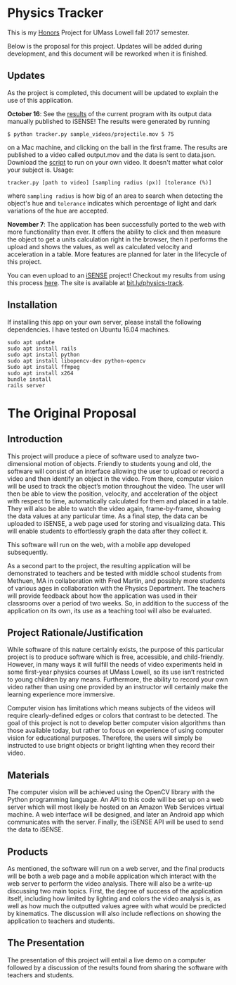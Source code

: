# Physics Tracker
This is my [Honors](https://www.uml.edu/Honors/) Project for UMass Lowell fall 2017 semester.

Below is the proposal for this project.  Updates will be added during development, and this document will be reworked when it is finished.

## Updates

As the project is completed, this document will be updated to explain the use of this application.

**October 16**: See the [results](https://isenseproject.org/visualizations/1574) of the current program with its output data manually published to iSENSE!  The results were generated by running

```$ python tracker.py sample_videos/projectile.mov 5 75```

on a Mac machine, and clicking on the ball in the first frame.  The results are published to a video called output.mov and the data is sent to data.json.  Download the [script](https://raw.githubusercontent.com/doug-salvati/Physics-Tracker/master/tracker.py) to run on your own video.  It doesn't matter what color your subject is.  Usage:

```tracker.py [path to video] [sampling radius (px)] [tolerance (%)]```

where `sampling radius` is how big of an area to search when detecting the object's hue and `tolerance` indicates which percentage of light and dark variations of the hue are accepted.

**November 7**: The application has been successfully ported to the web with more functionality than ever.  It offers the ability to click and then measure the object to get a units calculation right in the browser, then it performs the upload and shows the values, as well as calculated velocity and acceleration in a table.  More features are planned for later in the lifecycle of this project.

You can even upload to an [iSENSE](https://isenseproject.org/) project!  Checkout my results from using this process [here](https://isenseproject.org/projects/3304).  The site is available at [bit.ly/physics-track](bit.ly/physics-track).

## Installation
If installing this app on your own server, please install the following dependencies. I have tested on Ubuntu 16.04 machines.
```
sudo apt update
sudo apt install rails
sudo apt install python
sudo apt install libopencv-dev python-opencv
Sudo apt install ffmpeg
sudo apt install x264
bundle install
rails server
```
# The Original Proposal

## Introduction

This project will produce a piece of software used to analyze two-dimensional motion of objects.  Friendly to students young and old, the software will consist of an interface allowing the user to upload or record a video and then identify an object in the video.  From there, computer vision will be used to track the object’s motion throughout the video.  The user will then be able to view the position, velocity, and acceleration of the object with respect to time, automatically calculated for them and placed in a table.  They will also be able to watch the video again, frame-by-frame, showing the data values at any particular time.  As a final step, the data can be uploaded to iSENSE, a web page used for storing and visualizing data.  This will enable students to effortlessly graph the data after they collect it.

This software will run on the web, with a mobile app developed subsequently.

As a second part to the project, the resulting application will be demonstrated to teachers and be tested with middle school students from Methuen, MA in collaboration with Fred Martin, and possibly more students of various ages in collaboration with the Physics Department.  The teachers will provide feedback about how the application was used in their classrooms over a period of two weeks.  So, in addition to the success of the application on its own, its use as a teaching tool will also be evaluated.

## Project Rationale/Justification

While software of this nature certainly exists, the purpose of this particular project is to produce software which is free, accessible, and child-friendly.  However, in many ways it will fulfill the needs of video experiments held in some first-year physics courses at UMass Lowell, so its use isn’t restricted to young children by any means.  Furthermore, the ability to record your own video rather than using one provided by an instructor will certainly make the learning experience more immersive.

Computer vision has limitations which means subjects of the videos will require clearly-defined edges or colors that contrast to be detected.  The goal of this project is not to develop better computer vision algorithms than those available today, but rather to focus on experience of using computer vision for educational purposes.  Therefore, the users will simply be instructed to use bright objects or bright lighting when they record their video.

## Materials

The computer vision will be achieved using the OpenCV library with the Python programming language.  An API to this code will be set up on a web server which will most likely be hosted on an Amazon Web Services virtual machine.  A web interface will be designed, and later an Android app which communicates with the server.  Finally, the iSENSE API will be used to send the data to iSENSE.

## Products

As mentioned, the software will run on a web server, and the final products will be both a web page and a mobile application which interact with the web server to perform the video analysis.  There will also be a write-up discussing two main topics.  First, the degree of success of the application itself, including how limited by lighting and colors the video analysis is, as well as how much the outputted values agree with what would be predicted by kinematics.  The discussion will also include reflections on showing the application to teachers and students.

## The Presentation

The presentation of this project will entail a live demo on a computer followed by a discussion of the results found from sharing the software with teachers and students.
